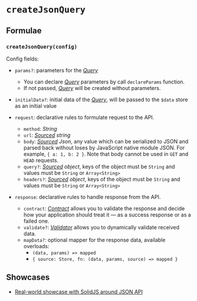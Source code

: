 # `createJsonQuery`

## Formulae

### `createJsonQuery(config)`

Config fields:

- `params?`: parameters for the [_Query_](/api/primitives/query)

  - You can declare [_Query_](/api/primitives/query) parameters by call `declareParams` function.
  - If not passed, [_Query_](/api/primitives/query) will be created without parameters.

- `initialData?`: initial data of the [_Query_](/api/primitives/query), will be passed to the `$data` store as an initial value

- `request`: declarative rules to formulate request to the API.

  - `method`: _String_
  - `url`: _[Sourced](/api/primitives/sourced) string_
  - `body`: _[Sourced](/api/primitives/sourced) Json_, any value which can be serialized to JSON and parsed back without loses by JavaScript native module JSON. For example, `{ a: 1, b: 2 }`. Note that body cannot be used in `GET` and `HEAD` requests.
  - `query?`: _[Sourced](/api/primitives/sourced) object_, keys of the object must be `String` and values must be `String` or `Array<String>`
  - `headers?`: _[Sourced](/api/primitives/sourced) object_, keys of the object must be `String` and values must be `String` or `Array<String>`

- `response`: declarative rules to handle response from the API.
  - `contract`: [_Contract_](/api/primitives/contract) allows you to validate the response and decide how your application should treat it — as a success response or as a failed one.
  - `validate?`: [_Validator_](/api/primitives/validator) allows you to dynamically validate received data.
  - `mapData?`: optional mapper for the response data, available overloads:
    - `(data, params) => mapped`
    - `{ source: Store, fn: (data, params, source) => mapped }`

## Showcases

- [Real-world showcase with SolidJS around JSON API](https://github.com/igorkamyshev/farfetched/tree/master/apps/showcase/solid-real-world-rick-morty/)
